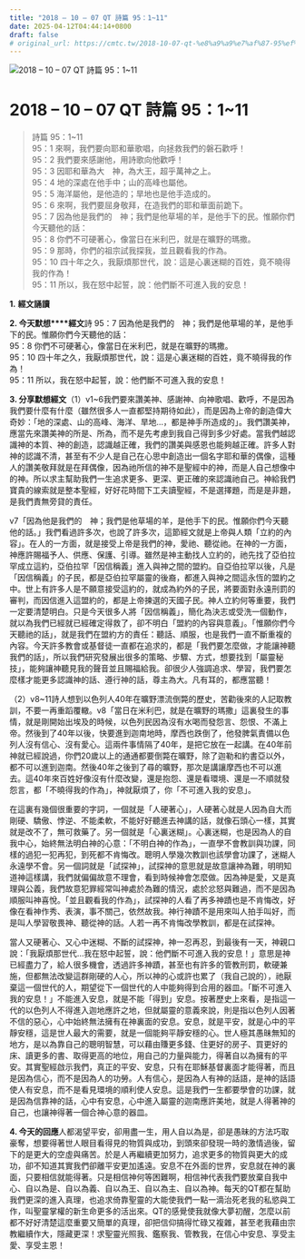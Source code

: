 ```yaml
---
title: "2018 – 10 – 07 QT 詩篇 95：1~11"
date: 2025-04-12T04:44:14+0800
draft: false
# original_url: https://cmtc.tw/2018-10-07-qt-%e8%a9%a9%e7%af%87-95%ef%bc%9a111
---
```


![2018 – 10 – 07 QT 詩篇 95：1\~11](/images/qt.jpg   "2018 – 10 – 07 QT 詩篇 95：1\~11")

# 2018 – 10 – 07 QT 詩篇 95：1\~11

> 詩篇 95：1\~11  
> 95：1 來啊，我們要向耶和華歌唱，向拯救我們的磐石歡呼！  
> 95：2 我們要來感謝他，用詩歌向他歡呼！  
> 95：3 因耶和華為大　神，為大王，超乎萬神之上。  
> 95：4 地的深處在他手中；山的高峰也屬他。  
> 95：5 海洋屬他，是他造的；旱地也是他手造成的。  
> 95：6 來啊，我們要屈身敬拜，在造我們的耶和華面前跪下。  
> 95：7 因為他是我們的　神；我們是他草場的羊，是他手下的民。惟願你們今天聽他的話：  
> 95：8 你們不可硬著心，像當日在米利巴，就是在曠野的瑪撒。  
> 95：9 那時，你們的祖宗試我探我，並且觀看我的作為。  
> 95：10 四十年之久，我厭煩那世代，說：這是心裏迷糊的百姓，竟不曉得我的作為！  
> 95：11 所以，我在怒中起誓，說：他們斷不可進入我的安息！

**1.** **經文誦讀**

**2. 今天默想****經文**詩 95：7 因為他是我們的　神；我們是他草場的羊，是他手下的民。惟願你們今天聽他的話：  
95：8 你們不可硬著心，像當日在米利巴，就是在曠野的瑪撒。  
95：10 四十年之久，我厭煩那世代，說：這是心裏迷糊的百姓，竟不曉得我的作為！  
95：11 所以，我在怒中起誓，說：他們斷不可進入我的安息！

**3. 分享默想經文**（1）v1\~6我們要來讚美神、感謝神、向神歌唱、歡呼，不是因為我們要什麼有什麼（雖然很多人一直都堅持期待如此），而是因為上帝的創造偉大奇妙：「地的深處、山的高峰、海洋、旱地…，都是神手所造成的」。我們讚美神，應當先來讚美神的所是、所為，而不是先考慮到我自己得到多少好處。當我們越認識神的本質、神的創造，認識越正確，我們的讚美與感恩也能夠越正確。許多人對神的認識不清，甚至有不少人是自己在心思中創造出一個名字耶和華的偶像，這種人的讚美敬拜就是在拜偶像，因為祂所信的神不是聖經中的神，而是人自己想像中的神。所以求主幫助我們一生追求更多、更深、更正確的來認識祂自己。神給我們寶貴的線索就是整本聖經，好好花時間下工夫讀聖經，不是選擇題，而是是非題，是我們責無旁貸的責任。

v7「因為他是我們的　神；我們是他草場的羊，是他手下的民。惟願你們今天聽他的話。」我們看過許多次，也說了許多次，這節經文就是上帝與人類「立約的內容」。在人的一方面，就是接受上帝是我們的神，愛祂、聽從祂。在神的一方面，神應許賜福予人、供應、保護、引導。雖然是神主動找人立約的，祂先找了亞伯拉罕成立這約，亞伯拉罕「因信稱義」進入與神之間的盟約。自亞伯拉罕以後，凡是「因信稱義」的子民，都是亞伯拉罕屬靈的後裔，都進入與神之間這永恆的盟約之中。世上有許多人是不願意接受這約的，就成為約外的子民，將要面對永遠刑罰的審判，而因信進入這盟約的，都是上帝揀選的天國子民。神人立約何等重要，我們一定要清楚明白。只是今天很多人將「因信稱義」，簡化為決志或受洗一個動作，就以為我們已經就已經確定得救了，卻不明白「盟約的內容與意義」。「惟願你們今天聽祂的話」，就是我們在盟約方的責任：聽話、順服，也是我們一直不斷重複的內容。今天許多教會或基督徒一直都在追求的，都是「我們要怎麼做，才能讓神聽我們的話」，所以我們研究發展出很多的策略、步驟、方式，想要找到「屬靈秘技」，能夠讓神聽見我的聲音並且賜福給我。卻很少人強調追求、學習，我們要怎麼樣才能更多認識神的話、遵行神的話，尊主為大。凡有耳的，都應當聽！

（2）v8\~11詩人想到以色列人40年在曠野漂流倒斃的歷史，苦勸後來的人記取教訓，不要一再重蹈覆轍。v8「當日在米利巴，就是在曠野的瑪撒」這裏發生的事情，就是剛開始出埃及的時候，以色列民因為沒有水喝而發怨言、怨恨、不滿上帝。然後到了40年以後，快要進到迦南地時，摩西也跌倒了，他發脾氣責備以色列人沒有信心、沒有愛心。這兩件事情隔了40年，是把它放在一起講。在40年前神就已經說過，你們20歲以上的通通都要倒斃在曠野，除了迦勒和約書亞以外，都不可以進到迦南。然後40年之後到了尋的曠野，那次是講讓摩西也不可以進去。這40年來百姓好像沒有什麼改變，還是抱怨、還是看環境、還是一不順就發怨言，都「不曉得我的作為」，神就厭煩了，你「不可進入我的安息」。

在這裏有幾個很重要的字詞，一個就是「人硬著心」，人硬著心就是人因為自大而剛硬、驕傲、悖逆、不能柔軟，不能好好聽進去神講的話，就像石頭心一樣，其實就是改不了，無可救藥了。另一個就是「心裏迷糊」。心裏迷糊，也是因為人的自我中心，始終無法明白神的心意：「不明白神的作為」，一直學不會教訓與功課，同樣的過犯一犯再犯，到死都不肯悔改。聰明人學幾次教訓也該學會功課了，迷糊人永遠學不會。另一個詞就是「試探神」，試探神的意思就是故意讓神為難，明明知道神這樣講，我們就偏偏故意不理會，看到時候神會怎麼做。因為神是愛，又是真理與公義，我們故意犯罪經常叫神處於為難的情況，處於忿怒與難過，而不是因為順服叫神喜悅。「並且觀看我的作為」，試探神的人看了再多神蹟也是不肯悔改，好像在看神作秀、表演，事不關己，依然故我。神行神蹟不是用來叫人拍手叫好，而是叫人學習敬畏神、聽從神的話。人若一再不肯悔改學教訓，都是在試探神。

當人又硬著心、又心中迷糊、不斷的試探神，神一忍再忍，到最後有一天，神親口說：「我厭煩那世代…我在怒中起誓，說：他們斷不可進入我的安息！」意思是神已經盡力了，給人很多機會，透過許多神蹟，甚至也有許多的管教刑罰，軟硬兼施，但都無法改變這群剛硬的人心，所以神的心或許也累了（我自己說的），祂厭棄這一個世代的人，期望從下一個世代的人中能夠得到合用的器皿。「斷不可進入我的安息！」不能進入安息，就是不能「得到」安息。按著歷史上來看，是指這一代的以色列人不得進入迦地應許之地，但就屬靈的意義來說，則是指以色列人因著不信的惡心，心中始終無法擁有在神裏面的安息。安息，就是平安，就是心中的平靜安穩，這是世人最大的需要，就是一個能夠平靜安穩的心。世人極其愚昧無知的地方，是以為靠自己的聰明智慧，可以藉由賺更多錢、住更好的房子、買更好的床、讀更多的書、取得更高的地位，用自己的力量與能力，得著自以為擁有的平安。其實聖經啟示我們，真正的平安、安息，只有在耶穌基督裏面才能得著，而且是因為信心，而不是因為人的功勞。人有信心，是因為人有神的話語，是神的話語使人有安息，而不是看見環境的順利使人安息。這是我們一生都要學會的功課，就是因為信靠神的話，心中有安息，心中進入屬靈的迦南應許美地，就是人得著神的自己，也讓神得著一個合神心意的器皿。

**4. 今天的回應**人都渴望平安，卻用盡一生，用人自以為是，卻是愚昧的方法巧取豪奪，想要得著世人眼目看得見的物質與成功，到頭來卻發現一時的激情過後，留下的是更大的空虛與痛苦。於是人再繼續更加努力，追求更多的物質與更大的成功，卻不知道其實我們卻離平安更加遙遠。安息不在外面的世界，安息就在神的裏面，只要相信就能得著。只是相信神何等困難啊，相信神代表我們要放棄自我中心、自以為是、自以為義、自以為王、自以為主、自以為神。每天的QT都在幫助我們更深的進入真理，也追求倚靠聖靈的大能使我們一點一滴治死老我的私慾與工作，叫聖靈掌權的新生命更多的活出來。QT的感覺使我就像大夢初醒，怎麼以前都不好好清楚這麼重要又簡單的真理，卻把信仰搞得忙碌又複雜，甚至老我藉由宗教繼續作大，隱藏更深！求聖靈光照我、鑑察我、管教我，在信心中安息、享受主愛、享受主恩！